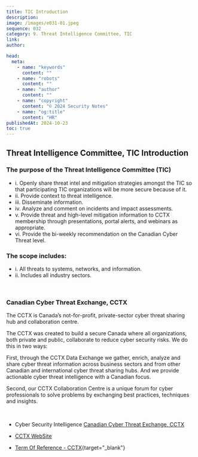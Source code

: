 ```yaml
---
title: TIC Introduction
description:
image: /images/e031-01.jpeg
sequence: 032
category: 9. Threat Intelligence Committee, TIC
link:
author:

head:
  meta:
    - name: "keywords"
      content: ""
    - name: "robots"
      content: ""
    - name: "author"
      content: ""
    - name: "copyright"
      content: "© 2024 Security Notes"
    - name: "og:title"
      content: "HR"
publishedAt: 2024-10-23
toc: true
---
```


## Threat Intelligence Committee, TIC Introduction

### The purpose of the Threat Intelligence Committee (TIC)

- i. Openly share threat intel and mitigation strategies amongst the TIC so that participating TIC organizations will be more secure because of it.
- ii. Provide context to threat intelligence.
- iii. Disseminate information.
- iv. Analyze and comment on incidents and impact assessments.
- v. Provide threat and high-level mitigation information to CCTX membership through presentations, portal alerts, and webinars as appropriate.
- vi. Provide the bi-weekly recommendation on the Canadian Cyber Threat level.

### The scope includes:

- i. All threats to systems, networks, and information.
- ii. Includes all industry sectors.

<br>

### Canadian Cyber Threat Exchange, CCTX

The CCTX is Canada’s not-for-profit, private-sector cyber threat sharing hub and collaboration centre.

The CCTX was created to build a secure Canada where all organizations, both private and public, collaborate to reduce cyber security risks. We do this in two ways:

First, through the CCTX Data Exchange we gather, enrich, analyze and share cyber threat information across business sectors and from other Canadian and international cyber threat sharing hubs. And we provide actionable cyber threat intelligence with a Canadian focus.

Second, our CCTX Collaboration Centre is a unique forum for cyber professionals to solve problems by exchanging best practices, techniques and insights.

<br>

- Cyber Security Intelligence <a href="https://www.cybersecurityintelligence.com/canadian-cyber-threat-exchange-cctx-9974.html">Canadian Cyber Threat Exchange, CCTX</a>

- <a href="https://cctx.ca/about-cctx/">CCTX WebSite</a>

- [Term Of Reference - CCTX](/files/TIC-101-TermsofReference-ThreatIntelCommittee-Final.pdf){target="\_blank"}

<br>
